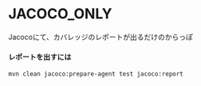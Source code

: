 # JACOCO_ONLY
Jacocoにて、カバレッジのレポートが出るだけのからっぽ

#### レポートを出すには
`
mvn clean jacoco:prepare-agent test jacoco:report
`
